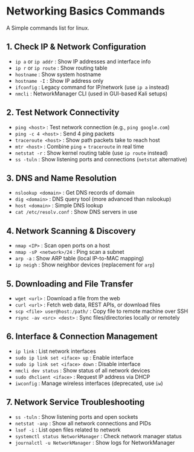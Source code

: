 # Networking Basics Commands  
A Simple commands list for linux.



## 1. Check IP & Network Configuration

- `ip a` or `ip addr` : Show IP addresses and interface info  
- `ip r` or `ip route` : Show routing table  
- `hostname` : Show system hostname  
- `hostname -I` : Show IP address only  
- `ifconfig` : Legacy command for IP/network (use `ip a` instead)  
- `nmcli` : NetworkManager CLI (used in GUI-based Kali setups)  



## 2. Test Network Connectivity

- `ping <host>` : Test network connection (e.g., `ping google.com`)  
- `ping -c 4 <host>` : Send 4 ping packets  
- `traceroute <host>` : Show path packets take to reach host  
- `mtr <host>` : Combine `ping` + `traceroute` in real time  
- `netstat -r` : Show kernel routing table (use `ip route` instead)  
- `ss -tuln` : Show listening ports and connections (`netstat` alternative)  



## 3. DNS and Name Resolution

- `nslookup <domain>` : Get DNS records of domain  
- `dig <domain>` : DNS query tool (more advanced than nslookup)  
- `host <domain>` : Simple DNS lookup  
- `cat /etc/resolv.conf` : Show DNS servers in use  



## 4. Network Scanning & Discovery

- `nmap <IP>` : Scan open ports on a host  
- `nmap -sP <network>/24` : Ping scan a subnet  
- `arp -a` : Show ARP table (local IP-to-MAC mapping)  
- `ip neigh` : Show neighbor devices (replacement for `arp`)  



## 5. Downloading and File Transfer

- `wget <url>` : Download a file from the web  
- `curl <url>` : Fetch web data, REST APIs, or download files  
- `scp <file> user@host:/path/` : Copy file to remote machine over SSH  
- `rsync -av <src> <dest>` : Sync files/directories locally or remotely  



## 6. Interface & Connection Management

- `ip link` : List network interfaces  
- `sudo ip link set <iface> up` : Enable interface  
- `sudo ip link set <iface> down` : Disable interface  
- `nmcli dev status` : Show status of all network devices  
- `sudo dhclient <iface>` : Request IP address via DHCP  
- `iwconfig` : Manage wireless interfaces (deprecated, use `iw`)  


## 7. Network Service Troubleshooting

- `ss -tuln` : Show listening ports and open sockets  
- `netstat -anp` : Show all network connections and PIDs  
- `lsof -i` : List open files related to network  
- `systemctl status NetworkManager` : Check network manager status  
- `journalctl -u NetworkManager` : Show logs for NetworkManager  

